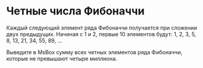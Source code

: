 # Четные числа Фибоначчи

Каждый следующий элемент ряда Фибоначчи получается при сложении двух предыдущих. Начиная с 1 и 2, первые 10 элементов будут:
1, 2, 3, 5, 8, 13, 21, 34, 55, 89, ...

Выведите в MsBox сумму всех четных элементов ряда Фибоначчи, которые не превышают четыре миллиона.
